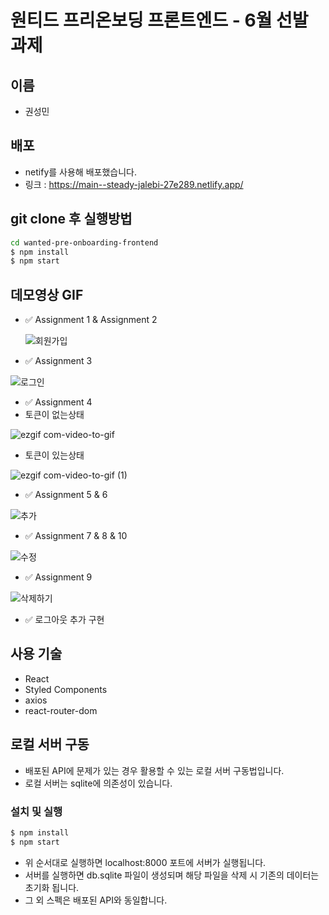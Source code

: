 # 원티드 프리온보딩 프론트엔드 - 6월 선발 과제

## 이름
- 권성민

## 배포
- netify를 사용해 배포했습니다.
- 링크 : https://main--steady-jalebi-27e289.netlify.app/

## git clone 후 실행방법
 ```zsh
 cd wanted-pre-onboarding-frontend
 $ npm install
 $ npm start
 ``` 

## 데모영상 GIF

- ✅ Assignment 1 & Assignment 2

  ![회원가입](https://github.com/kwonja/wanted-pre-onboarding-frontend/assets/42410000/0d53d5f8-b04f-4c4a-9f0f-7d9998dc89f8)
- ✅ Assignment 3

 ![로그인](https://github.com/kwonja/wanted-pre-onboarding-frontend/assets/42410000/209dbdb3-e7f3-42a7-86b8-7dc191932d85)
- ✅ Assignment 4
- 토큰이 없는상태

![ezgif com-video-to-gif](https://github.com/kwonja/wanted-pre-onboarding-frontend/assets/42410000/b453906a-8f4b-43d3-b136-07219ab6de4c)
- 토큰이 있는상태

![ezgif com-video-to-gif (1)](https://github.com/kwonja/wanted-pre-onboarding-frontend/assets/42410000/b4c2b1a2-e562-473f-b5dd-4176f2108f0e)

- ✅ Assignment 5 & 6

![추가](https://github.com/kwonja/wanted-pre-onboarding-frontend/assets/42410000/a0eab880-039e-416a-9707-2a8f51e35a24)

- ✅ Assignment 7 & 8 & 10

![수정](https://github.com/kwonja/wanted-pre-onboarding-frontend/assets/42410000/35be8e94-f64d-4a94-ad09-4f202efe719b)

- ✅ Assignment 9
 
![삭제하기](https://github.com/kwonja/wanted-pre-onboarding-frontend/assets/42410000/d40c64a6-bf65-45ff-9de0-2a84218db925)
- ✅ 로그아웃 추가 구현
## 사용 기술
- React
- Styled Components
- axios
- react-router-dom

## 로컬 서버 구동

- 배포된 API에 문제가 있는 경우 활용할 수 있는 로컬 서버 구동법입니다.
- 로컬 서버는 sqlite에 의존성이 있습니다.

### 설치 및 실행

```zsh
$ npm install
$ npm start
```

- 위 순서대로 실행하면 localhost:8000 포트에 서버가 실행됩니다.
- 서버를 실행하면 db.sqlite 파일이 생성되며 해당 파일을 삭제 시 기존의 데이터는 초기화 됩니다.
- 그 외 스펙은 배포된 API와 동일합니다.
